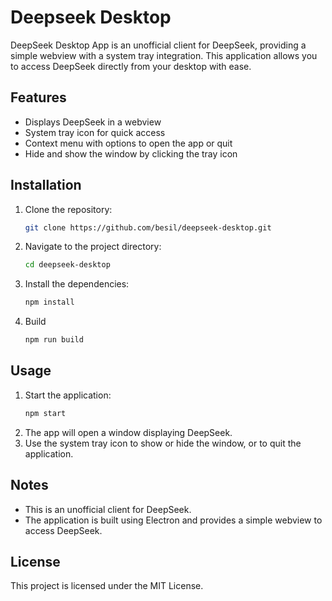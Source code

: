 # Deepseek Desktop

DeepSeek Desktop App is an unofficial client for DeepSeek, providing a simple webview with a system tray integration. This application allows you to access DeepSeek directly from your desktop with ease.

## Features

- Displays DeepSeek in a webview
- System tray icon for quick access
- Context menu with options to open the app or quit
- Hide and show the window by clicking the tray icon

## Installation

1. Clone the repository:
   ```sh
   git clone https://github.com/besil/deepseek-desktop.git
   ```
2. Navigate to the project directory:
   ```sh
   cd deepseek-desktop
   ```
3. Install the dependencies:
   ```sh
   npm install
   ```
4. Build
   ```sh
   npm run build
   ```

## Usage

1. Start the application:
   ```sh
   npm start
   ```
2. The app will open a window displaying DeepSeek.
3. Use the system tray icon to show or hide the window, or to quit the application.

## Notes

- This is an unofficial client for DeepSeek.
- The application is built using Electron and provides a simple webview to access DeepSeek.

## License

This project is licensed under the MIT License.

